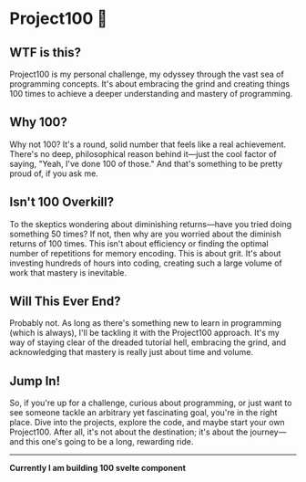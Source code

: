 # Project100 🚀

## WTF is this?
Project100 is my personal challenge, my odyssey through the vast sea of programming concepts. It's about embracing the grind and creating things 100 times to achieve a deeper understanding and mastery of programming.

## Why 100?
Why not 100? It's a round, solid number that feels like a real achievement. There's no deep, philosophical reason behind it—just the cool factor of saying, "Yeah, I've done 100 of those." And that's something to be pretty proud of, if you ask me.

## Isn't 100 Overkill?
To the skeptics wondering about diminishing returns—have you tried doing something 50 times? If not, then why are you worried about the diminish returns of 100 times. This isn't about efficiency or finding the optimal number of repetitions for memory encoding. This is about grit. It's about investing hundreds of hours into coding, creating such a large volume of work that mastery is inevitable.

## Will This Ever End?
Probably not. As long as there's something new to learn in programming (which is always), I'll be tackling it with the Project100 approach. It's my way of staying clear of the dreaded tutorial hell, embracing the grind, and acknowledging that mastery is really just about time and volume.

## Jump In!
So, if you're up for a challenge, curious about programming, or just want to see someone tackle an arbitrary yet fascinating goal, you're in the right place. Dive into the projects, explore the code, and maybe start your own Project100. After all, it's not about the destination; it's about the journey—and this one's going to be a long, rewarding ride.

---

**Currently I am building 100 svelte component**


